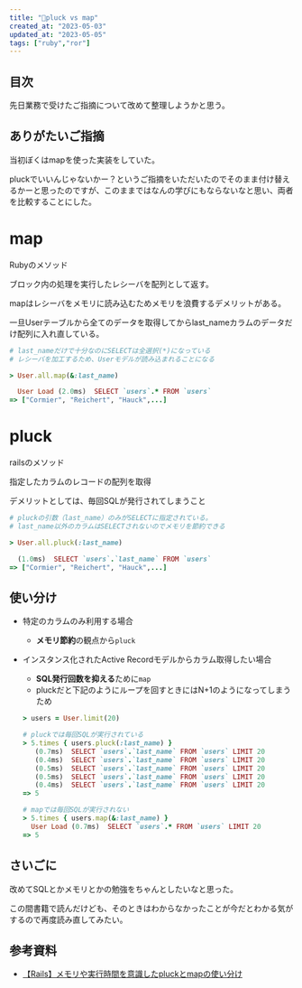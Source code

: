 ```yaml
---
title: "🫥pluck vs map"
created_at: "2023-05-03"
updated_at: "2023-05-05"
tags: ["ruby","ror"]
---
```


## 目次


先日業務で受けたご指摘について改めて整理しようかと思う。


## ありがたいご指摘


当初ぼくはmapを使った実装をしていた。


pluckでいいんじゃないかー？というご指摘をいただいたのでそのまま付け替えるかーと思ったのですが、このままではなんの学びにもならないなと思い、両者を比較することにした。


# map


Rubyのメソッド


ブロック内の処理を実行したレシーバを配列として返す。


mapはレシーバをメモリに読み込むためメモリを浪費するデメリットがある。


一旦Userテーブルから全てのデータを取得してからlast_nameカラムのデータだけ配列に入れ直している。


```ruby
# last_nameだけで十分なのにSELECTは全選択(*)になっている
# レシーバを加工するため、Userモデルが読み込まれることになる

> User.all.map(&:last_name)

  User Load (2.0ms)  SELECT `users`.* FROM `users`
=> ["Cormier", "Reichert", "Hauck",...]
```


# pluck


railsのメソッド


指定したカラムのレコードの配列を取得


デメリットとしては、毎回SQLが発行されてしまうこと


```ruby
# pluckの引数（last_name）のみがSELECTに指定されている。
# last_name以外のカラムはSELECTされないのでメモリを節約できる

> User.all.pluck(:last_name)

  (1.0ms)  SELECT `users`.`last_name` FROM `users`
=> ["Cormier", "Reichert", "Hauck",...]
```


## 使い分け

- 特定のカラムのみ利用する場合
	- **メモリ節約**の観点から`pluck`
- インスタンス化されたActive Recordモデルからカラム取得したい場合
	- **SQL発行回数を抑える**ために`map`
	- pluckだと下記のようにループを回すときにはN+1のようになってしまうため

	```ruby
	> users = User.limit(20)
	
	# pluckでは毎回SQLが実行されている
	> 5.times { users.pluck(:last_name) }
	   (0.7ms)  SELECT `users`.`last_name` FROM `users` LIMIT 20
	   (0.4ms)  SELECT `users`.`last_name` FROM `users` LIMIT 20
	   (0.5ms)  SELECT `users`.`last_name` FROM `users` LIMIT 20
	   (0.5ms)  SELECT `users`.`last_name` FROM `users` LIMIT 20
	   (0.4ms)  SELECT `users`.`last_name` FROM `users` LIMIT 20
	=> 5
	
	# mapでは毎回SQLが実行されない
	> 5.times { users.map(&:last_name) }
	  User Load (0.7ms)  SELECT `users`.* FROM `users` LIMIT 20
	=> 5
	```


## さいごに


改めてSQLとかメモリとかの勉強をちゃんとしたいなと思った。


この間書籍で読んだけども、そのときはわからなかったことが今だとわかる気がするので再度読み直してみたい。


## 参考資料

- [【Rails】メモリや実行時間を意識したpluckとmapの使い分け](https://nishinatoshiharu.com/ruby-map-pluck/)
